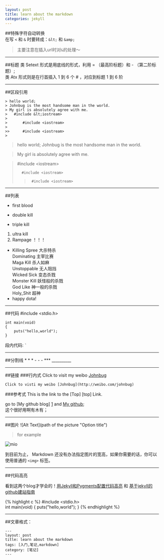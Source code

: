 ```yaml
---
layout: post
title: learn about the markdown 
categories: jekyll
---
```

##特殊字符自动转换   
在写 `<` 和 `&` 时要转成：`&lt;` 和 `&amp;`
> 主要注意在插入url时对`&`的处理～

***
##标题
类 Setext 形式是用底线的形式，利用 = （最高阶标题）和 - （第二阶标题）;   
类 Atx 形式则是在行首插入 1 到 6 个 # ，对应到标题 1 到 6 阶    


***

##区段引用

    > hello world;
    > Johnbug is the most handsome man in the world.
    > My girl is absolutely agree with me.
    >   #include &lt;iostream>
    >
    >       #include <iostream>
    >
    >>      #include <iostream>
    >
    
> hello world;
Johnbug is the most handsome man in the world.

> My girl is absolutely agree with me.

>
>   #include &lt;iostream>
>
>       #include <iostream>
>
>>      #include <iostream>
>

***
##列表

+ first blood
- double kill
* triple kill
1. ultra kill
2. Rampage ！！！
*   Killing Spree 大杀特杀   
    Dominating 主宰比赛   
    Maga Kill 杀人如麻   
    Unstoppable 无人阻挡   
    Wicked Sick 变态杀戮   
    Monster Kill 妖怪般的杀戮   
    God Like 神一般的杀戮   
    Holy_Shit 超神   
*   happy dota!

***
##代码
    #include <stdio.h>
    
    int main(void)
    {
        puts("hello,world");
    }
    
段内代码: `` ` ``

***

##分割线
    * * *
    - - -
    ***
    __________

****

##链接
###行内式
Click to visit my weibo [Johnbug](http://weibo.com/johnbug)

    Click to visti my weibo [Johnbug](http://weibo.com/johnbug)
###参考式
    This is the link to the [Top] [top] Link.

go to [My github blog] [1] and [My github][2];    
这个很好用啊有木有；

***

##图片
    ![Alt Text](path of the picture "Option title")

> for example

![mio](http://attachments.cngba.com/attachments/forum/month_1005/10052019346d7762891d03fb17.jpg "mio")

到目前为止， Markdown 还没有办法指定图片的宽高，如果你需要的话，你可以使用普通的 `<img>` 标签。

***

##代码高亮

看到这两个blog才学会的！[用Jekyll和Pygments配置代码高亮][3] 和 [基于jekyll的github建站指南][4]

{% highlight c %}
#include <stdio.h>    
int main(void) 
{
   puts("hello,world");
}
{% endhighlight %}

***

##文章格式：

    ---	
    layout: post
    title: learn about the markdown 
    tags: [入门,笔记,markdown]
    category: [笔记]
    ---


[1]: http://zzyjohnbug.github.com/
[2]: http://github.com/zzyJOHNBUG/
[3]: http://zyzhang.github.com/blog/2012/08/31/highlight-with-Jekyll-and-Pygments/
[4]: http://jiyeqian.github.com/2012/07/host-your-pages-at-github-using-jekyll/





